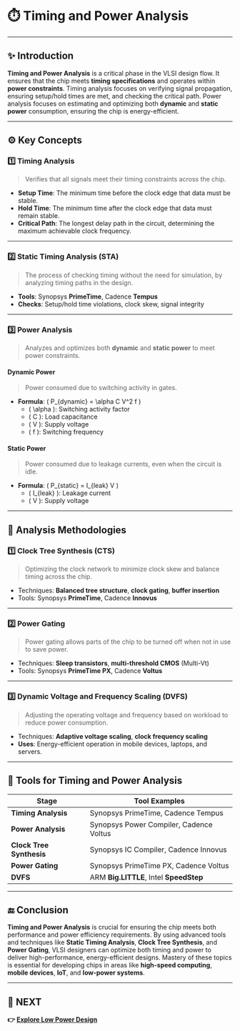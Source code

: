 # ⏱️ **Timing and Power Analysis**

---

## ✨ **Introduction**

**Timing and Power Analysis** is a critical phase in the VLSI design flow. It ensures that the chip meets **timing specifications** and operates within **power constraints**. Timing analysis focuses on verifying signal propagation, ensuring setup/hold times are met, and checking the critical path. Power analysis focuses on estimating and optimizing both **dynamic** and **static power** consumption, ensuring the chip is energy-efficient.

---

## ⚙️ **Key Concepts**

### 1️⃣ **Timing Analysis**

> Verifies that all signals meet their timing constraints across the chip.

- **Setup Time**: The minimum time before the clock edge that data must be stable.
- **Hold Time**: The minimum time after the clock edge that data must remain stable.
- **Critical Path**: The longest delay path in the circuit, determining the maximum achievable clock frequency.


---

### 2️⃣ **Static Timing Analysis (STA)**

> The process of checking timing without the need for simulation, by analyzing timing paths in the design.

- **Tools**: Synopsys **PrimeTime**, Cadence **Tempus**
- **Checks**: Setup/hold time violations, clock skew, signal integrity


---

### 3️⃣ **Power Analysis**

> Analyzes and optimizes both **dynamic** and **static power** to meet power constraints.

#### Dynamic Power

> Power consumed due to switching activity in gates.

- **Formula**: \( P_{dynamic} = \alpha C V^2 f \)
  - \( \alpha \): Switching activity factor
  - \( C \): Load capacitance
  - \( V \): Supply voltage
  - \( f \): Switching frequency

#### Static Power

> Power consumed due to leakage currents, even when the circuit is idle.

- **Formula**: \( P_{static} = I_{leak} V \)
  - \( I_{leak} \): Leakage current
  - \( V \): Supply voltage


---

## 🧠 **Analysis Methodologies**

### 1️⃣ **Clock Tree Synthesis (CTS)**

> Optimizing the clock network to minimize clock skew and balance timing across the chip.

- Techniques: **Balanced tree structure**, **clock gating**, **buffer insertion**
- Tools: Synopsys **PrimeTime**, Cadence **Innovus**

---

### 2️⃣ **Power Gating**

> Power gating allows parts of the chip to be turned off when not in use to save power.

- Techniques: **Sleep transistors**, **multi-threshold CMOS** (Multi-Vt)
- Tools: Synopsys **PrimeTime PX**, Cadence **Voltus**

 
---

### 3️⃣ **Dynamic Voltage and Frequency Scaling (DVFS)**

> Adjusting the operating voltage and frequency based on workload to reduce power consumption.

- Techniques: **Adaptive voltage scaling**, **clock frequency scaling**
- **Uses**: Energy-efficient operation in mobile devices, laptops, and servers.


---

## 🧰 **Tools for Timing and Power Analysis**

| Stage                  | Tool Examples                                  |
|------------------------|------------------------------------------------|
| **Timing Analysis**     | Synopsys PrimeTime, Cadence Tempus             |
| **Power Analysis**      | Synopsys Power Compiler, Cadence Voltus        |
| **Clock Tree Synthesis**| Synopsys IC Compiler, Cadence Innovus          |
| **Power Gating**        | Synopsys PrimeTime PX, Cadence Voltus          |
| **DVFS**                | ARM **Big.LITTLE**, Intel **SpeedStep**        |

---

## 🔚 **Conclusion**

**Timing and Power Analysis** is crucial for ensuring the chip meets both performance and power efficiency requirements. By using advanced tools and techniques like **Static Timing Analysis**, **Clock Tree Synthesis**, and **Power Gating**, VLSI designers can optimize both timing and power to deliver high-performance, energy-efficient designs. Mastery of these topics is essential for developing chips in areas like **high-speed computing**, **mobile devices**, **IoT**, and **low-power systems**.

---

## 🔹 **NEXT**  
**👉 [Explore Low Power Design](../Low_Power_Design)**
